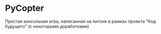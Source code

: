 # PyCopter
Простая консольная игра, написанная на питоне в рамках проекта "Код будущего" (с некоторыми доработками)
